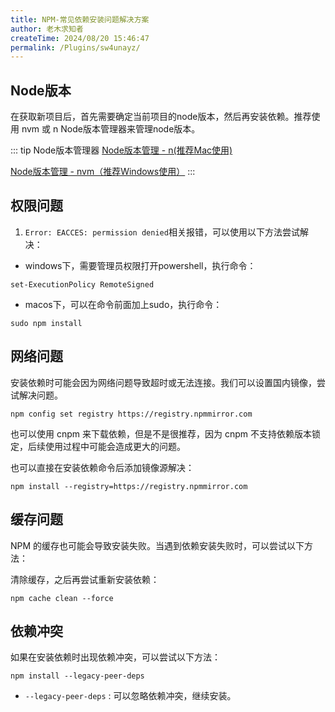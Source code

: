 ```yaml
---
title: NPM-常见依赖安装问题解决方案
author: 老木求知者
createTime: 2024/08/20 15:46:47
permalink: /Plugins/sw4unayz/
---
```


## Node版本

在获取新项目后，首先需要确定当前项目的node版本，然后再安装依赖。推荐使用 nvm 或 n Node版本管理器来管理node版本。

::: tip Node版本管理器
[Node版本管理 - n(推荐Mac使用)](/Node.js/cznd3edy/)

[Node版本管理 - nvm（推荐Windows使用）](/Node.js/tbfyiodl/)
:::





## 权限问题

1. `Error: EACCES: permission denied`相关报错，可以使用以下方法尝试解决：


-   windows下，需要管理员权限打开powershell，执行命令：

```shell
set-ExecutionPolicy RemoteSigned
```

-   macos下，可以在命令前面加上sudo，执行命令：

```shell
sudo npm install
```



## 网络问题

安装依赖时可能会因为网络问题导致超时或无法连接。我们可以设置国内镜像，尝试解决问题。

```shell
npm config set registry https://registry.npmmirror.com
```
也可以使用 cnpm 来下载依赖，但是不是很推荐，因为 cnpm 不支持依赖版本锁定，后续使用过程中可能会造成更大的问题。

也可以直接在安装依赖命令后添加镜像源解决：

```shell
npm install --registry=https://registry.npmmirror.com
```

## 缓存问题

NPM 的缓存也可能会导致安装失败。当遇到依赖安装失败时，可以尝试以下方法：

清除缓存，之后再尝试重新安装依赖：

```shell
npm cache clean --force
```


## 依赖冲突

如果在安装依赖时出现依赖冲突，可以尝试以下方法：
```shell
npm install --legacy-peer-deps 
```

-   `--legacy-peer-deps` : 可以忽略依赖冲突，继续安装。

